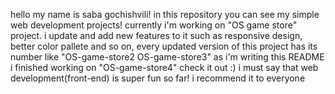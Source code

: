 hello my name is saba gochishvili! in this repository you can see my simple web development projects! currently i'm working on "OS game store" project. i update and add new features to it such as responsive design, better color pallete and so on, every updated version of this project has its number like "OS-game-store2 OS-game-store3" as i'm writing this README i finished working on "OS-game-store4" check it out :) i must say that web development(front-end) is super fun so far! i recommend it to everyone
